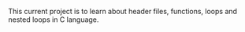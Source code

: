 This current project is to learn about header files, functions, loops and nested loops in C language.
